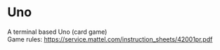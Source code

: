 # Uno
A terminal based Uno (card game)\
Game rules: https://service.mattel.com/instruction_sheets/42001pr.pdf
